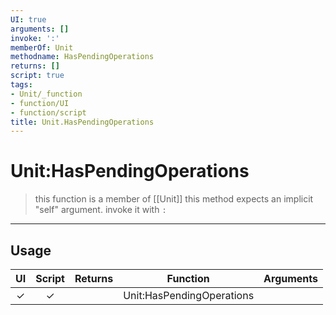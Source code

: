 ```yaml
---
UI: true
arguments: []
invoke: ':'
memberOf: Unit
methodname: HasPendingOperations
returns: []
script: true
tags:
- Unit/_function
- function/UI
- function/script
title: Unit.HasPendingOperations
---
```

# Unit:HasPendingOperations
> this function is a member of [[Unit]]
> this method expects an implicit "self" argument. invoke it with `:`
-----
## Usage
|  UI | Script | Returns | Function | Arguments |
|:---:|:------:|-------:|:--------:|:---------|
|✓|✓||Unit:HasPendingOperations||
